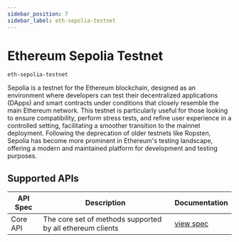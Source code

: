 ```yaml
---
sidebar_position: 7
sidebar_label: eth-sepolia-testnet
---
```


# Ethereum Sepolia Testnet

`eth-sepolia-testnet`

Sepolia is a testnet for the Ethereum blockchain, designed as an environment where developers can test their decentralized applications (DApps) and smart contracts under conditions that closely resemble the main Ethereum network. This testnet is particularly useful for those looking to ensure compatibility, perform stress tests, and refine user experience in a controlled setting, facilitating a smoother transition to the mainnet deployment. Following the deprecation of older testnets like Ropsten, Sepolia has become more prominent in Ethereum's testing landscape, offering a modern and maintained platform for development and testing purposes.

## Supported APIs

| API Spec | Description                                               | Documentation                  |
| -------- | --------------------------------------------------------- | ------------------------------ |
| Core API | The core set of methods supported by all ethereum clients | [view spec](../specs/core-api) |

